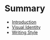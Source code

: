 # Summary

* [Introduction](README.md)
* [Visual Identity](chapter1.md)
* [Writing Style](writing-style.md)

